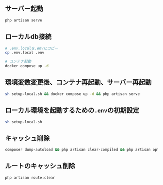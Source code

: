 ## サーバー起動

```bash
php artisan serve
```

## ローカルdb接続

```bash
# .env.localを.envにコピー
cp .env.local .env

# コンテナ起動
docker compose up -d
```

## 環境変数変更後、コンテナ再起動、サーバー再起動

```bash
sh setup-local.sh && docker compose up -d && php artisan serve
```

## ローカル環境を起動するための`.env`の初期設定

```bash
sh setup-local.sh
```

## キャッシュ削除

```bash
composer dump-autoload && php artisan clear-compiled && php artisan optimize && php artisan config:cache
```

## ルートのキャッシュ削除

```bash
php artisan route:clear
```